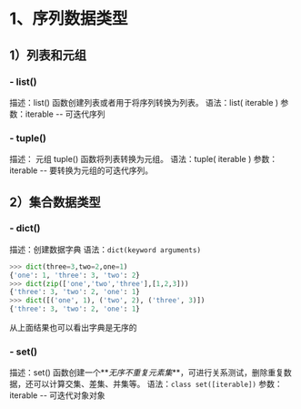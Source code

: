 # 1、序列数据类型

## 1）列表和元组
### - list()
描述：list() 函数创建列表或者用于将序列转换为列表。
语法：list( iterable )
参数：iterable -- 可迭代序列
### - tuple()
描述： 元组 tuple() 函数将列表转换为元组。
语法：tuple( iterable )
参数：iterable -- 要转换为元组的可迭代序列。

## 2）集合数据类型
### - dict()
描述：创建数据字典
语法：`dict(keyword arguments)`

```python
>>> dict(three=3,two=2,one=1)
{'one': 1, 'three': 3, 'two': 2}
>>> dict(zip(['one','two','three'],[1,2,3]))
{'three': 3, 'two': 2, 'one': 1}
>>> dict([('one', 1), ('two', 2), ('three', 3)])
{'three': 3, 'two': 2, 'one': 1}
```
从上面结果也可以看出字典是无序的

### - set()
描述：set() 函数创建一个**_无序不重复元素集_**，可进行关系测试，删除重复数据，还可以计算交集、差集、并集等。
语法：`class set([iterable])`
参数：iterable -- 可迭代对象对象

